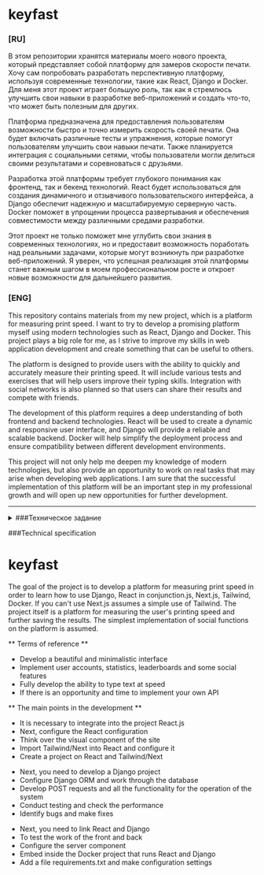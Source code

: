 # keyfast

### [RU]

В этом репозитории хранятся материалы моего нового проекта, который представляет собой платформу для замеров скорости печати. Хочу сам попробовать разработать перспективную платформу, используя современные технологии, такие как React, Django и Docker. Для меня этот проект играет большую роль, так как я стремлюсь улучшить свои навыки в разработке веб-приложений и создать что-то, что может быть полезным для других.

Платформа предназначена для предоставления пользователям возможности быстро и точно измерить скорость своей печати. Она будет включать различные тесты и упражнения, которые помогут пользователям улучшить свои навыки печати. Также планируется интеграция с социальными сетями, чтобы пользователи могли делиться своими результатами и соревноваться с друзьями.

Разработка этой платформы требует глубокого понимания как фронтенд, так и бекенд технологий. React будет использоваться для создания динамичного и отзывчивого пользовательского интерфейса, а Django обеспечит надежную и масштабируемую серверную часть. Docker поможет в упрощении процесса развертывания и обеспечения совместимости между различными средами разработки.

Этот проект не только поможет мне углубить свои знания в современных технологиях, но и предоставит возможность поработать над реальными задачами, которые могут возникнуть при разработке веб-приложений. Я уверен, что успешная реализация этой платформы станет важным шагом в моем профессиональном росте и откроет новые возможности для дальнейшего развития.

### [ENG]

This repository contains materials from my new project, which is a platform for measuring print speed. I want to try to develop a promising platform myself using modern technologies such as React, Django and Docker. This project plays a big role for me, as I strive to improve my skills in web application development and create something that can be useful to others.

The platform is designed to provide users with the ability to quickly and accurately measure their printing speed. It will include various tests and exercises that will help users improve their typing skills. Integration with social networks is also planned so that users can share their results and compete with friends.

The development of this platform requires a deep understanding of both frontend and backend technologies. React will be used to create a dynamic and responsive user interface, and Django will provide a reliable and scalable backend. Docker will help simplify the deployment process and ensure compatibility between different development environments.

This project will not only help me deepen my knowledge of modern technologies, but also provide an opportunity to work on real tasks that may arise when developing web applications. I am sure that the successful implementation of this platform will be an important step in my professional growth and will open up new opportunities for further development.

---

<details><summary>###Техническое задание</summary>
# keyfast

Цель проекта разработать платформу для измерения скорости печати с целью научиться использовать в связке Django, React.js, Next.js, Tailwind, Docker. Если не получится использовать Next.js предполагается простое использование Tailwind. Сам проект представляет из себя платформу для замеров скорости печати пользователя и дальнейшего сохранения результатов. Предполагается простейшая реализация социальных функций на платформе.

** Техническое задание **

- Разработать красивый и минималистичный интерфейс
- Реализовать аккаунты пользователей, статистику, таблицы лидеров и некоторые социальные функции
- В полной мере разработать возможность набора текста на скорость
- Если будет возможность и время реализовать собственное API

** Основные моменты при разработке **

- Необходимо интегрировать в проект React.js
- Далее настроить конифигурацию React
- Продумать визуальную составляющую сайта
- Импортировать Tailwind/Next в React и выполнить его настройку
- Сверстать проект на React и Tailwind/Next

* Далее необходимо разработать Django проект
* Выполнить настройку Django ОРМ и проработать БД
* Разработать POST запросы и весь функционал для работы системы
* Провести тестирование и проверить работоспособность
* Выявить баги и внести фиксы

+ Далее необходимо связать React и Django
+ Провести тестирование работы фронта и бэка
+ Настроить серверную составляющую
+ Внедрить внутрь проекта Docker, запускающий React и Django
+ Добавить файл requirements.txt и произвести настройку конфигурации
</details>


<detaild><summary>###Technical specification</summary>
# keyfast

The goal of the project is to develop a platform for measuring print speed in order to learn how to use Django, React in conjunction.js, Next.js, Tailwind, Docker. If you can't use Next.js assumes a simple use of Tailwind. The project itself is a platform for measuring the user's printing speed and further saving the results. The simplest implementation of social functions on the platform is assumed.

** Terms of reference **

- Develop a beautiful and minimalistic interface
- Implement user accounts, statistics, leaderboards and some social features
- Fully develop the ability to type text at speed
- If there is an opportunity and time to implement your own API

** The main points in the development **

- It is necessary to integrate into the project React.js
- Next, configure the React configuration
- Think over the visual component of the site
- Import Tailwind/Next into React and configure it
- Create a project on React and Tailwind/Next

* Next, you need to develop a Django project
* Configure Django ORM and work through the database
* Develop POST requests and all the functionality for the operation of the system
* Conduct testing and check the performance
* Identify bugs and make fixes

+ Next, you need to link React and Django
+ To test the work of the front and back
+ Configure the server component
+ Embed inside the Docker project that runs React and Django
+ Add a file requirements.txt and make configuration settings
</details>

